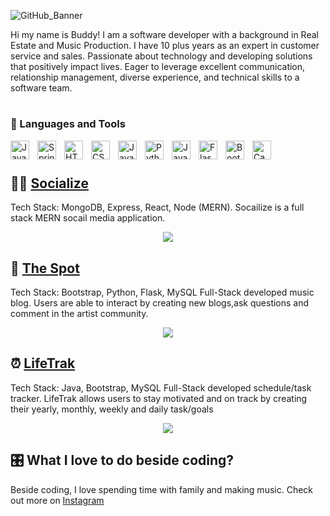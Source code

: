 
![GitHub_Banner](https://user-images.githubusercontent.com/114322129/206936295-8ca736d3-6a65-498a-a05d-7acd7a70af08.png)


Hi my name is Buddy! I am a software developer with a background in Real Estate and Music Production. I have 10 plus years as an expert in customer service and sales. Passionate about technology and developing solutions that positively impact lives. Eager to leverage excellent communication, relationship management, diverse experience, and technical skills to a software team.

#

### 🧰 Languages and Tools

<img align="left" alt="Java" width="30px" style="padding-right:10px;" src="https://cdn.jsdelivr.net/gh/devicons/devicon/icons/java/java-original.svg"/>
<img align="left" alt="Spring" width="30px" style="padding-right:10px;" src="https://cdn.jsdelivr.net/gh/devicons/devicon/icons/spring/spring-original.svg" />
<img align="left" alt="HTML" width="30px" style="padding-right:10px;" src="https://cdn.jsdelivr.net/gh/devicons/devicon/icons/html5/html5-plain.svg" />
<img align="left" alt="CSS" width="30px" style="padding-right:10px;" src="https://cdn.jsdelivr.net/gh/devicons/devicon/icons/css3/css3-plain.svg" />
<img align="left" alt="JavaScript" width="30px" style="padding-right:10px;" src="https://cdn.jsdelivr.net/gh/devicons/devicon/icons/javascript/javascript-plain.svg" />
<img align="left" alt="Python" width="30px" style="padding-right:10px;" src="https://cdn.jsdelivr.net/gh/devicons/devicon/icons/python/python-plain.svg" />
<img align="left" alt="JavaScript" width="30px" style="padding-right:10px;" src="https://cdn.jsdelivr.net/gh/devicons/devicon/icons/mysql/mysql-original-wordmark.svg" />
<img align="left" alt="Flask" width="30px" style="padding-right:10px;" src="https://cdn.jsdelivr.net/gh/devicons/devicon/icons/flask/flask-original-wordmark.svg" />
<img align="left" alt="Bootstrap" width="30px" style="padding-right:10px;" src="https://cdn.jsdelivr.net/gh/devicons/devicon/icons/bootstrap/bootstrap-original.svg" />
<img align="left" alt="Canva" width="30px" style="padding-right:10px;" src="https://cdn.jsdelivr.net/gh/devicons/devicon/icons/canva/canva-original.svg" />



<br/>

#

## 👋🏾 **[Socialize](https://github.com/BuddyReed/MERN/tree/main/Social)** 
Tech Stack:  MongoDB, Express, React, Node (MERN).
Socailize is a full stack MERN socail media application. 

<p align = "center"> <img  src = "https://user-images.githubusercontent.com/114322129/223858652-1eda1f56-22cf-4b2d-b7c7-2c13f33312b1.gif"/>


## 🎹 **[The Spot](https://github.com/BuddyReed/Blog_Project)** 
Tech Stack: Bootstrap, Python, Flask, MySQL
Full-Stack developed music blog. Users are able to interact by creating new blogs,ask questions and comment in the artist community. 




<p align = "center"> <img  src = "https://github.com/BuddyReed/GitHub/blob/main/README/img/TheSpot.gif"/>
  
## ⏰ **[LifeTrak](https://github.com/BuddyReed/Java_Full/tree/main/SpringProjects/LifeTrak)** 
Tech Stack: Java, Bootstrap, MySQL
Full-Stack developed schedule/task tracker. LifeTrak allows users to stay motivated and on track by creating their yearly, monthly, weekly and daily task/goals  
  
<p align = "center"> <img  src = "https://github.com/BuddyReed/README/blob/main/img/LifeTrakFinalBig.gif"/>

  



## 🎛️ What I love to do beside coding?
Beside coding, I love spending time with family and making music. Check out more on [Instagram](https://www.instagram.com/buddybangs/)







<!--
**BuddyReed/BuddyReed** is a ✨ _special_ ✨ repository because its `README.md` (this file) appears on your GitHub profile.
### Hi there 👋

Here are some ideas to get you started:

- 🔭 I’m currently working on ...
- 🌱 I’m currently learning ...
- 👯 I’m looking to collaborate on ...
- 🤔 I’m looking for help with ...
- 💬 Ask me about ...
- 📫 How to reach me: ...
- 😄 Pronouns: ...
- ⚡ Fun fact: ...
-->
